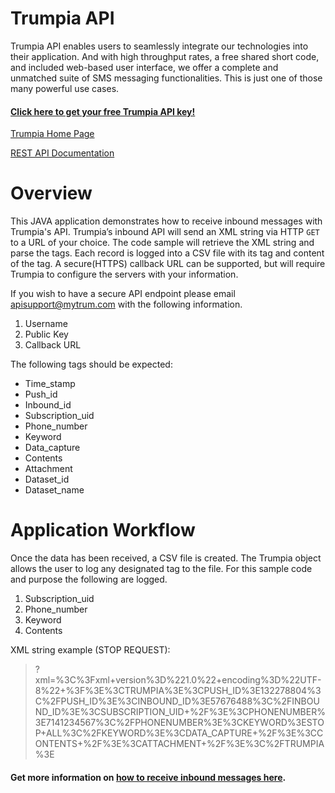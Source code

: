 # Trumpia API #
Trumpia API enables users to seamlessly integrate our technologies into their application. And with high throughput rates, a free shared short code, and included web-based user interface, we offer a complete and unmatched suite of SMS messaging functionalities. This is just one of those many powerful use cases.

#### [Click here to get your free Trumpia API key!](https://api.trumpia.com) ####

[Trumpia Home Page](https://trumpia.com)

[REST API Documentation](http://api.trumpia.com/docs/rest/overview.php)

# Overview #
This JAVA application demonstrates how to receive inbound messages with Trumpia's API. Trumpia’s inbound API will send an XML string via HTTP `GET` to a URL of your choice. The code sample will retrieve the XML string and parse the tags. Each record is logged into a CSV file with its tag and content of the tag. A secure(HTTPS) callback URL can be supported, but will require Trumpia to configure the servers with your information.

If you wish to have a secure API endpoint please email [apisupport@mytrum.com](mailto:apisupport@mytrum.com) with the following information.
 1. Username
 2. Public Key
 3. Callback URL

The following tags should be expected:
 * Time_stamp
 * Push_id
 * Inbound_id
 * Subscription_uid
 * Phone_number
 * Keyword
 * Data_capture
 * Contents
 * Attachment
 * Dataset_id
 * Dataset_name

# Application Workflow #
Once the data has been received, a CSV file is created. The Trumpia object allows the user to log any designated tag to the file. For this sample code and purpose the following are logged.
 1. Subscription_uid
 2. Phone_number
 3. Keyword
 4. Contents

XML string example (STOP REQUEST):
>?xml=%3C%3Fxml+version%3D%221.0%22+encoding%3D%22UTF-8%22+%3F%3E%3CTRUMPIA%3E%3CPUSH_ID%3E132278804%3C%2FPUSH_ID%3E%3CINBOUND_ID%3E57676488%3C%2FINBOUND_ID%3E%3CSUBSCRIPTION_UID+%2F%3E%3CPHONENUMBER%3E7141234567%3C%2FPHONENUMBER%3E%3CKEYWORD%3ESTOP+ALL%3C%2FKEYWORD%3E%3CDATA_CAPTURE+%2F%3E%3CCONTENTS+%2F%3E%3CATTACHMENT+%2F%3E%3C%2FTRUMPIA%3E


#### Get more information on [how to receive inbound messages here](http://trumpia.com/api/inbound-push.php). #####
